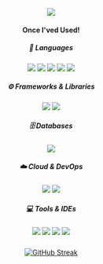<div align="center">

  <img src="https://capsule-render.vercel.app/api?type=rounded&color=A3F5E0&height=150&section=header&text=naeuun's%20GitHub!&fontSize=50&animation=fadeIn&fontColor=FFFFFF"/>

  #### Once I'ved Used!
  ##### 🧠 Languages  
  <img src="https://img.shields.io/badge/Python-3776AB?style=for-the-badge&logo=Python&logoColor=white">
  <img src="https://img.shields.io/badge/JAVA-007396?style=for-the-badge&logo=Java&logoColor=white">
  <img src="https://img.shields.io/badge/JavaScript-F7DF1E?style=for-the-badge&logo=JavaScript&logoColor=black">
  <img src="https://img.shields.io/badge/HTML5-E34F26?style=for-the-badge&logo=HTML5&logoColor=white">
  <img src="https://img.shields.io/badge/CSS3-1572B6?style=for-the-badge&logo=CSS3&logoColor=white">

  
  ##### ⚙️ Frameworks & Libraries  
  <img src="https://img.shields.io/badge/Django-092E20?style=for-the-badge&logo=Django&logoColor=white">
  <img src="https://img.shields.io/badge/Spring%20Boot-6DB33F?style=for-the-badge&logo=Spring%20Boot&logoColor=white">

  
  ##### 🗄️ Databases  
  <img src="https://img.shields.io/badge/MySQL-4479A1?style=for-the-badge&logo=MySQL&logoColor=white">

  
  ##### ☁️ Cloud & DevOps  
  <img src="https://img.shields.io/badge/AWS-232F3E?style=for-the-badge&logo=Amazon%20AWS&logoColor=white">
  <img src="https://img.shields.io/badge/Docker-2496ED?style=for-the-badge&logo=Docker&logoColor=white">


  ##### 💻 Tools & IDEs  
  <img src="https://img.shields.io/badge/Eclipse-2C2255?style=for-the-badge&logo=Eclipse%20IDE&logoColor=white">
  <img src="https://img.shields.io/badge/IntelliJ%20IDEA-000000?style=for-the-badge&logo=IntelliJ%20IDEA&logoColor=white">
  <img src="https://img.shields.io/badge/VSCode-007ACC?style=for-the-badge&logo=Visual%20Studio%20Code&logoColor=white">
  <img src="https://img.shields.io/badge/GitHub-181717?style=for-the-badge&logo=GitHub&logoColor=white">

  ##### 
  [![GitHub Streak](https://streak-stats.demolab.com/?user=naeuun&theme=graywhite)](https://git.io/streak-stats)
</div>
